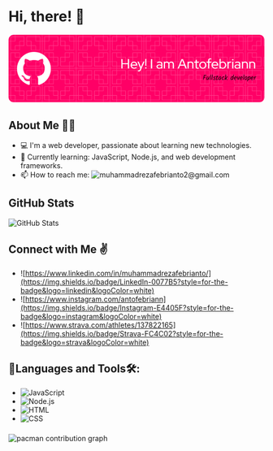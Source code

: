 # Hi, there! 👋
![banner](github-header-image.png)
## About Me 🙍‍♂️

- 💻 I'm a web developer, passionate about learning new technologies.
- 🌱 Currently learning: JavaScript, Node.js, and web development frameworks.
- 📫 How to reach me: ![muhammadrezafebrianto2@gmail.com](https://img.shields.io/badge/Gmail-D14836?style=for-the-badge&logo=gmail&logoColor=white)

## GitHub Stats

![GitHub Stats](https://github-readme-stats.vercel.app/api?username=Antofebriann&show_icons=true&hide_title=true)

## Connect with Me ✌️

- ![https://www.linkedin.com/in/muhammadrezafebrianto/](https://img.shields.io/badge/LinkedIn-0077B5?style=for-the-badge&logo=linkedin&logoColor=white)
- ![https://www.instagram.com/antofebriann](https://img.shields.io/badge/Instagram-E4405F?style=for-the-badge&logo=instagram&logoColor=white)
- ![https://www.strava.com/athletes/137822165](https://img.shields.io/badge/Strava-FC4C02?style=for-the-badge&logo=strava&logoColor=white)
## 🤖Languages and Tools🛠️:

- ![JavaScript](https://img.shields.io/badge/JavaScript-F7DF1E?logo=javascript&logoColor=black)
- ![Node.js](https://img.shields.io/badge/Node.js-339933?logo=node.js&logoColor=white)
- ![HTML](https://img.shields.io/badge/HTML-E34F26?logo=html5&logoColor=white)
- ![CSS](https://img.shields.io/badge/CSS-1572B6?logo=css3&logoColor=white)

###
<picture>
  <source media="(prefers-color-scheme: dark)" srcset="https://raw.githubusercontent.com/Antofebriann/Antofebriann/output/pacman-contribution-graph-dark.svg">
  <source media="(prefers-color-scheme: light)" srcset="https://raw.githubusercontent.com/Antofebriann/Antofebriann/output/pacman-contribution-graph.svg">
  <img alt="pacman contribution graph" src="https://raw.githubusercontent.com/Antofebriann/Antofebriann/output/pacman-contribution-graph.svg">
</picture>
